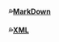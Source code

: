 #### :sweat_drops:[MarkDown](https://github.com/swordboyASS/Variab--tool/blob/master/MarkDown/README.md)
#### :sweat_drops:[XML](https://github.com/swordboyASS/Variab--tool/tree/master/XML)
